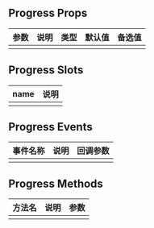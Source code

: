 ## Progress Props

| 参数         |   说明         | 类型     | 默认值      | 备选值            |
| ----------- | ------------- | -------- | --------- | ---------------- |
|             |               |           |          |                  |

## Progress Slots

|   name  |      说明       |
|  ------  |    ---------   |
|          |                |

## Progress Events

|   事件名称   |    说明   |  回调参数  |
| -------    | --------- |  --------- |
|            |           |            |

## Progress Methods

|  方法名  |   说明   |   参数   |
| ------- | ------  |  ------  |
|         |         |          |


